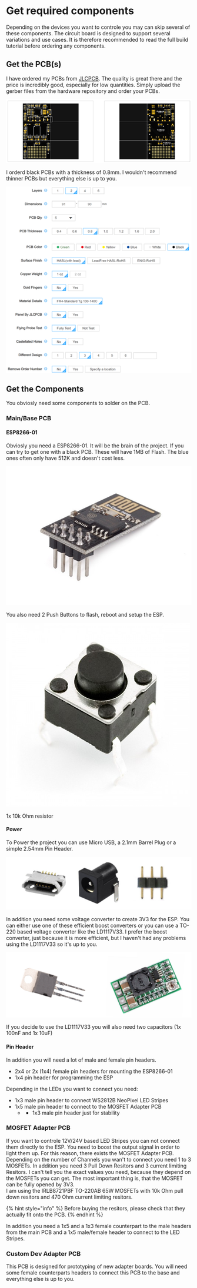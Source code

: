 # Get required components

Depending on the devices you want to controle you may can skip several of these components. The circuit board is designed to support several variations and use cases. It is therefore recommended to read the full build tutorial before ordering any components.

## Get the PCB\(s\) 

I have ordered my PCBs from [JLCPCB](https://jlcpcb.com/). The quality is great there and the price is incredibly good, especially for low quantities. Simply upload the gerber files from the hardware repository and order your PCBs.

![](../../.gitbook/assets/image%20%2810%29.png)

I orderd black PCBs with a thickness of 0.8mm. I wouldn't recommend thinner PCBs but everything else is up to you.

![my order settings - only ~$15 including shipping](../../.gitbook/assets/image%20%2811%29.png)

## Get the Components

You obviosly need some components to solder on the PCB.

### Main/Base PCB

#### ESP8266-01

Obviosly you need a ESP8266-01. It will be the brain of the project. If you can try to get one with a black PCB. These will have 1MB of Flash. The blue ones often only have 512K and doesn't cost less.

![ESP8266-01](../../.gitbook/assets/image%20%285%29.png)

You also need 2 Push Buttons to flash, reboot and setup the ESP.

![6mm x 6mm push button](../../.gitbook/assets/image%20%287%29.png)

1x 10k Ohm resistor

#### Power

To Power the project you can use Micro USB, a 2.1mm Barrel Plug or a simple 2.54mm Pin Header. 

![supported power connectors](../../.gitbook/assets/power-connectors.png)

In addition you need some voltage converter to create 3V3 for the ESP. You can either use one of these efficient boost converters or you can use a TO-220 based voltage converter like the LD1117V33. I prefer the boost converter, just because it is more efficient, but I haven't had any problems using the LD1117V33 so it's up to you.

![supported power converter boards/chips](../../.gitbook/assets/power-converter.png)

If you decide to use the LD1117V33 you will also need two capacitors \(1x 100nF and 1x 10uF\)

#### Pin Header

In addition you will need a lot of male and female pin headers. 

* 2x4 or 2x \(1x4\) female pin headers for mounting the ESP8266-01
* 1x4 pin header for programming the ESP

Depending in the LEDs you want to connect you need:

* 1x3 male pin header to connect WS2812B NeoPixel LED Stripes
* 1x5 male pin header to connect to the MOSFET Adapter PCB
  * + 1x3 male pin header just for stability

### MOSFET Adapter PCB

If you want to controle 12V/24V based LED Stripes you can not connect them directly to the ESP. You need to boost the output signal in order to light them up. For this reason, there exists the MOSFET Adapter PCB. Depending on the number of Channels you wan't to connect you need 1 to 3 MOSFETs. In addition you need 3 Pull Down Resitors and 3 current limiting Resitors. I can't tell you the exact values you need, because they depend on the MOSFETs you can get. The most important thing is, that the MOSFET can be fully opened by 3V3.   
I am using the IRLB8721PBF TO-220AB 65W MOSFETs with 10k Ohm pull down resitors and 470 Ohm current limiting resitors. 

{% hint style="info" %}
Before buying the resitors, please check that they actually fit onto the PCB.
{% endhint %}

In addition you need a 1x5 and a 1x3 female counterpart to the male headers from the main PCB and a 1x5 male/female header to connect to the LED Stripes.

### Custom Dev Adapter PCB

This PCB is designed for prototyping of new adapter boards. You will need some female counterparts headers to connect this PCB to the base and everything else is up to you.

